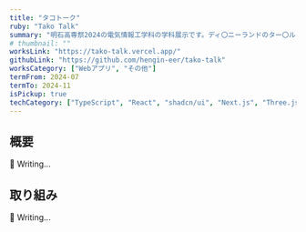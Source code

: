 ```yaml
---
title: "タコトーク"
ruby: "Tako Talk"
summary: "明石高専祭2024の電気情報工学科の学科展示です。ディ〇ニーランドのター〇ルトークを参考にしており、タコ型AIのたこるんと会話を楽しめます！"
# thumbnail: ""
worksLink: "https://tako-talk.vercel.app/"
githubLink: "https://github.com/hengin-eer/tako-talk"
worksCategory: ["Webアプリ", "その他"]
termFrom: 2024-07
termTo: 2024-11
isPickup: true
techCategory: ["TypeScript", "React", "shadcn/ui", "Next.js", "Three.js", "Tailwind CSS", "Recoil", "PWA", "ESLint", "Gemini API", "Vercel", "GitHub", "Figma"]
---
```

## 概要
🚧 Writing...

## 取り組み
🚧 Writing...
